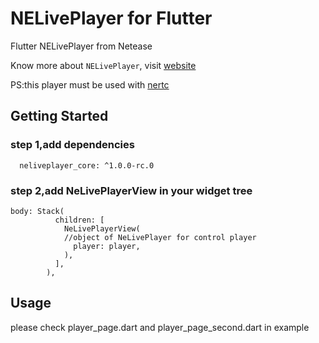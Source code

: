 # NELivePlayer for Flutter

Flutter NELivePlayer from Netease

Know more about `NELivePlayer`, visit [website](https://yunxin.163.com/im)

PS:this player must be used with [nertc](https://pub.dev/packages/nertc)

## Getting Started

### step 1,add dependencies
```
  neliveplayer_core: ^1.0.0-rc.0
 ```

### step 2,add NeLivePlayerView in your widget tree

```
body: Stack(
          children: [
            NeLivePlayerView(
            //object of NeLivePlayer for control player
              player: player,
            ),
          ],
        ),
```

## Usage

please check player_page.dart and player_page_second.dart in example

